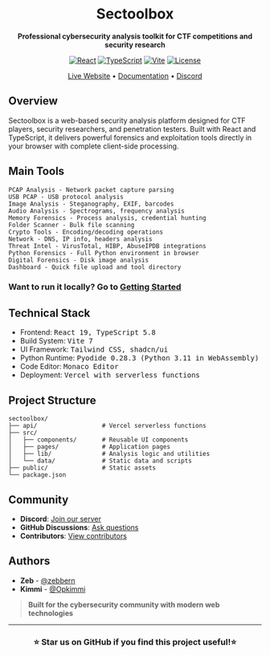 <div align="center">

# Sectoolbox

**Professional cybersecurity analysis toolkit for CTF competitions and security research**

[![React](https://img.shields.io/badge/React-19.1-61DAFB?logo=react)](https://react.dev)
[![TypeScript](https://img.shields.io/badge/TypeScript-5.8-3178C6?logo=typescript)](https://www.typescriptlang.org/)
[![Vite](https://img.shields.io/badge/Vite-7.1-646CFF?logo=vite)](https://vitejs.dev)
[![License](https://img.shields.io/badge/License-MIT-green.svg)](LICENSE)

[Live Website](https://sectoolbox.cc/) • [Documentation](https://github.com/sectoolbox/sectoolbox/docs) • [Discord](https://discord.gg/SvvKKMzE5Q)

</div>

## Overview

Sectoolbox is a web-based security analysis platform designed for CTF players, security researchers, and penetration testers. Built with React and TypeScript, it delivers powerful forensics and exploitation tools directly in your browser with complete client-side processing.

## Main Tools
```
PCAP Analysis - Network packet capture parsing
USB PCAP - USB protocol analysis
Image Analysis - Steganography, EXIF, barcodes
Audio Analysis - Spectrograms, frequency analysis
Memory Forensics - Process analysis, credential hunting
Folder Scanner - Bulk file scanning
Crypto Tools - Encoding/decoding operations
Network - DNS, IP info, headers analysis
Threat Intel - VirusTotal, HIBP, AbuseIPDB integrations
Python Forensics - Full Python environment in browser
Digital Forensics - Disk image analysis
Dashboard - Quick file upload and tool directory
```

### Want to run it locally? Go to [Getting Started](https://github.com/sectoolbox/sectoolbox/docs/getting-started.md)


## Technical Stack

- Frontend: <kbd>React 19, TypeScript 5.8</kbd>
- Build System: <kbd>Vite 7</kbd>
- UI Framework: <kbd>Tailwind CSS, shadcn/ui</kbd>
- Python Runtime: <kbd>Pyodide 0.28.3 (Python 3.11 in WebAssembly)</kbd>
- Code Editor: <kbd>Monaco Editor</kbd>
- Deployment: <kbd>Vercel with serverless functions</kbd>


## Project Structure

```
sectoolbox/
├── api/                  # Vercel serverless functions
├── src/
│   ├── components/       # Reusable UI components
│   ├── pages/            # Application pages
│   ├── lib/              # Analysis logic and utilities
│   └── data/             # Static data and scripts
├── public/               # Static assets
└── package.json
```

## Community

- **Discord**: [Join our server](https://discord.gg/SvvKKMzE5Q)
- **GitHub Discussions**: [Ask questions](https://github.com/sectoolbox/sectoolbox/discussions)
- **Contributors**: [View contributors](https://github.com/sectoolbox/sectoolbox/graphs/contributors)

## Authors

- **Zeb** - [@zebbern](https://github.com/zebbern)
- **Kimmi** - [@Opkimmi](https://github.com/Opkimmi)

> **Built for the cybersecurity community with modern web technologies**

---

<div align="center">

### ⭐ Star us on GitHub if you find this project useful!⭐

</div>